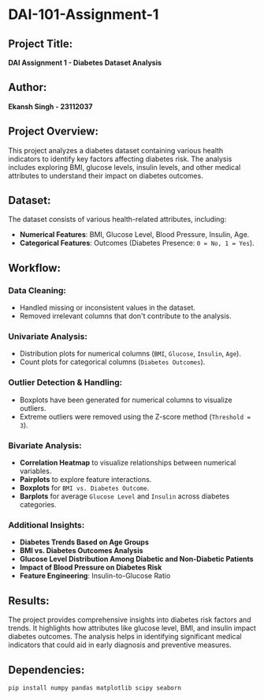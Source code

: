 # DAI-101-Assignment-1

## **Project Title:**  
**DAI Assignment 1 - Diabetes Dataset Analysis**  

## **Author:**  
**Ekansh Singh - 23112037**  

## **Project Overview:**  
This project analyzes a diabetes dataset containing various health indicators to identify key factors affecting diabetes risk. The analysis includes exploring BMI, glucose levels, insulin levels, and other medical attributes to understand their impact on diabetes outcomes.  

## **Dataset:**  
The dataset consists of various health-related attributes, including:  
- **Numerical Features**: BMI, Glucose Level, Blood Pressure, Insulin, Age.  
- **Categorical Features**: Outcomes (Diabetes Presence: `0 = No, 1 = Yes`).  

## **Workflow:**  

### **Data Cleaning:**  
- Handled missing or inconsistent values in the dataset.  
- Removed irrelevant columns that don't contribute to the analysis.  

### **Univariate Analysis:**  
- Distribution plots for numerical columns (`BMI`, `Glucose`, `Insulin`, `Age`).  
- Count plots for categorical columns (`Diabetes Outcomes`).  

### **Outlier Detection & Handling:**  
- Boxplots have been generated for numerical columns to visualize outliers.  
- Extreme outliers were removed using the Z-score method (`Threshold = 3`).  

### **Bivariate Analysis:**  
- **Correlation Heatmap** to visualize relationships between numerical variables.  
- **Pairplots** to explore feature interactions.  
- **Boxplots** for `BMI vs. Diabetes Outcome`.  
- **Barplots** for average `Glucose Level` and `Insulin` across diabetes categories.  

### **Additional Insights:**  
- **Diabetes Trends Based on Age Groups**  
- **BMI vs. Diabetes Outcomes Analysis**  
- **Glucose Level Distribution Among Diabetic and Non-Diabetic Patients**  
- **Impact of Blood Pressure on Diabetes Risk**  
- **Feature Engineering**: Insulin-to-Glucose Ratio  

## **Results:**  
The project provides comprehensive insights into diabetes risk factors and trends. It highlights how attributes like glucose level, BMI, and insulin impact diabetes outcomes. The analysis helps in identifying significant medical indicators that could aid in early diagnosis and preventive measures.  

## **Dependencies:**  
```bash
pip install numpy pandas matplotlib scipy seaborn
